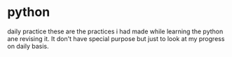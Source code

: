 # python
daily practice
these are the practices i had made while learning the python ane revising it. It don't have special purpose but just to look at my progress on daily basis.
